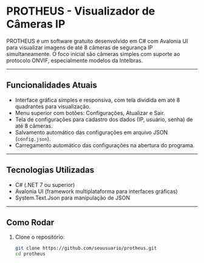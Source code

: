 # PROTHEUS - Visualizador de Câmeras IP

PROTHEUS é um software gratuito desenvolvido em C# com Avalonia UI para visualizar imagens de até 8 câmeras de segurança IP simultaneamente. O foco inicial são câmeras simples com suporte ao protocolo ONVIF, especialmente modelos da Intelbras.

---

## Funcionalidades Atuais

- Interface gráfica simples e responsiva, com tela dividida em até 8 quadrantes para visualização.
- Menu superior com botões: Configurações, Atualizar e Sair.
- Tela de configurações para cadastro dos dados (IP, usuário, senha) de até 8 câmeras.
- Salvamento automático das configurações em arquivo JSON (`config.json`).
- Carregamento automático das configurações na abertura do programa.

---

## Tecnologias Utilizadas

- C# (.NET 7 ou superior)
- Avalonia UI (framework multiplataforma para interfaces gráficas)
- System.Text.Json para manipulação de JSON

---

## Como Rodar

1. Clone o repositório:
   ```bash
   git clone https://github.com/seuusuario/protheus.git
   cd protheus